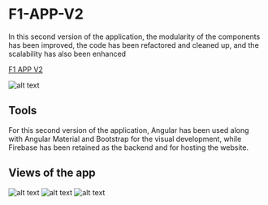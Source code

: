 # F1-APP-V2

In this second version of the application, the modularity of the components has been improved, the code has been refactored and cleaned up, 
and the scalability has also been enhanced

  [F1 APP V2](https://f1-app-v2.web.app/)

![alt text](https://github.com/Thaniel/F1-APP/blob/main/images/home.png)


## Tools

For this second version of the application, Angular has been used along with Angular Material and Bootstrap for the visual development, 
while Firebase has been retained as the backend and for hosting the website.

## Views of the app

![alt text](https://github.com/Thaniel/F1-APP/blob/main/images/schedule.png)
![alt text](https://github.com/Thaniel/F1-APP/blob/main/images/drivers.png)
![alt text](https://github.com/Thaniel/F1-APP/blob/main/images/table.png)